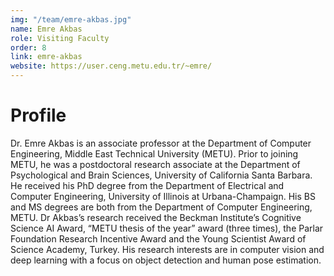 ```yaml
---
img: "/team/emre-akbas.jpg"
name: Emre Akbas
role: Visiting Faculty
order: 8
link: emre-akbas
website: https://user.ceng.metu.edu.tr/~emre/
---
```


# Profile
Dr. Emre Akbas is an associate professor at the Department of Computer Engineering, Middle East Technical University (METU). Prior to joining METU, he was a postdoctoral research associate at the Department of Psychological and Brain Sciences, University of California Santa Barbara. He received his PhD degree from the Department of Electrical and Computer Engineering, University of Illinois at Urbana-Champaign. His BS and MS degrees are both from the Department of Computer Engineering, METU. Dr Akbas’s research received the Beckman Institute’s Cognitive Science AI Award, “METU thesis of the year” award (three times), the Parlar Foundation Research Incentive Award and the Young Scientist Award of Science Academy, Turkey. His research interests are in computer vision and deep learning with a focus on object detection and human pose estimation.


